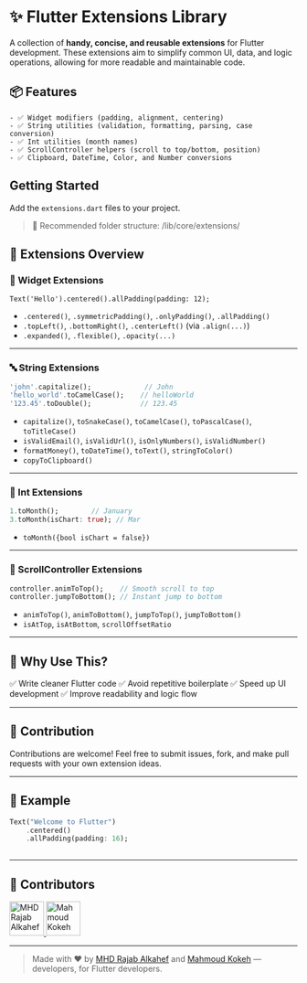 
# ✨ Flutter Extensions Library
A collection of **handy, concise, and reusable extensions** for Flutter development. These extensions aim to simplify common UI, data, and logic operations, allowing for more readable and maintainable code.
## 📦 Features



```
- ✅ Widget modifiers (padding, alignment, centering)
- ✅ String utilities (validation, formatting, parsing, case conversion)
- ✅ Int utilities (month names)
- ✅ ScrollController helpers (scroll to top/bottom, position)
- ✅ Clipboard, DateTime, Color, and Number conversions
```
## Getting Started

Add the `extensions.dart` files to your project.

> 📁 Recommended folder structure:
/lib/core/extensions/


## 📂 Extensions Overview

### 🧱 Widget Extensions
````
Text('Hello').centered().allPadding(padding: 12);
````

* `.centered()`, `.symmetricPadding()`, `.onlyPadding()`, `.allPadding()`
* `.topLeft()`, `.bottomRight()`, `.centerLeft()` (via `.align(...)`)
* `.expanded()`, `.flexible()`, `.opacity(...)`

---

### 🔤 String Extensions

```dart
'john'.capitalize();             // John
'hello_world'.toCamelCase();    // helloWorld
'123.45'.toDouble();            // 123.45
```

* `capitalize()`, `toSnakeCase()`, `toCamelCase()`, `toPascalCase()`, `toTitleCase()`
* `isValidEmail()`, `isValidUrl()`, `isOnlyNumbers()`, `isValidNumber()`
* `formatMoney()`, `toDateTime()`, `toText()`, `stringToColor()`
* `copyToClipboard()`

---

### 🔢 Int Extensions

```dart
1.toMonth();        // January
3.toMonth(isChart: true); // Mar
```

* `toMonth({bool isChart = false})`


---

### 🧭 ScrollController Extensions

```dart
controller.animToTop();    // Smooth scroll to top
controller.jumpToBottom(); // Instant jump to bottom
```

* `animToTop()`, `animToBottom()`, `jumpToTop()`, `jumpToBottom()`
* `isAtTop`, `isAtBottom`, `scrollOffsetRatio`


---

## 📌 Why Use This?

✅ Write cleaner Flutter code
✅ Avoid repetitive boilerplate
✅ Speed up UI development
✅ Improve readability and logic flow

---

## 🔧 Contribution

Contributions are welcome!
Feel free to submit issues, fork, and make pull requests with your own extension ideas.

---

## 💬 Example

```dart
Text("Welcome to Flutter")
    .centered()
    .allPadding(padding: 16);
    
```

---
## 👥 Contributors

<a href="https://www.linkedin.com/in/rajabalkahef" target="_blank">
  <img src="https://avatars.githubusercontent.com/u/YOUR_USER_ID?v=4" width="60" alt="MHD Rajab Alkahef"/>
</a>

<a href="https://github.com/MahmoudKok">
  <img src="https://avatars.githubusercontent.com/u/OTHER_USER_ID?v=4" width="60" alt="Mahmoud Kokeh"/>
</a>

---

> Made with ❤️ by [MHD Rajab Alkahef](https://www.linkedin.com/in/rajabalkahef) and [Mahmoud Kokeh](https://www.linkedin.com/in/mahmoud-kokeh) — developers, for Flutter developers.
